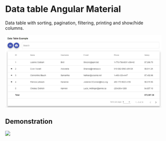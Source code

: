 # Data table Angular Material
 
Data table with sorting, pagination, filtering, printing and show/hide columns.
 
![](https://github.com/Gilseone/TableOverviewAngularMaterial/blob/main/images/Img01.JPG)

## Demonstration
![](https://github.com/Gilseone/TableOverviewAngularMaterial/blob/main/images/Demonstration.gif)
